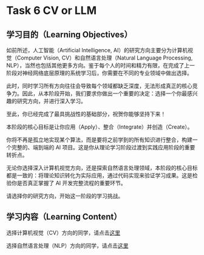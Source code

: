 # Task 6 CV or LLM

## 学习目的（Learning Objectives）

如前所述，人工智能（Artificial Intelligence, AI）的研究方向主要分为计算机视觉（Computer Vision, CV）和自然语言处理（Natural Language Processing, NLP），当然也包括其他更多方向。鉴于每个人的时间和精力有限，在完成了上一阶段对神经网络底层原理的系统学习后，你需要在不同的专业领域中做出选择。

此时，同时学习所有方向往往会导致每个领域都缺乏深度，无法形成真正的核心竞争力。因此，从本阶段开始，我们要求你做出一个重要的决定：选择一个你最感兴趣的研究方向，并进行深入学习。

至此，你已经完成了最具挑战性的基础部分，祝贺你能够坚持下来！

本阶段的核心目标是让你应用（Apply）、整合（Integrate）并创造（Create）。

你将不再是孤立地实现某个算法，而是要将之前学到的所有知识进行整合，构建一个完整的、端到端的 AI 项目。这是你从理论学习阶段过渡到实践应用阶段的重要转折点。

无论你选择深入计算机视觉方向，还是探索自然语言处理领域，本阶段的核心目标都是一致的：将理论知识转化为实际应用，通过代码实现来验证学习成果。这是检验你是否真正掌握了 AI 开发完整流程的重要环节。

请选择你的研究方向，开始这一阶段的学习挑战。

## 学习内容（Learning Content）

选择计算机视觉（CV）方向的同学，请点击[这里](task6-cs231n.md)

选择自然语言处理（NLP）方向的同学，请点击[这里](task6-cs224n.md)

